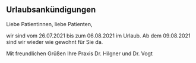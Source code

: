 ## Urlaubsankündigungen

Liebe Patientinnen, liebe Patienten,

wir sind vom 26.07.2021 bis zum 06.08.2021 im Urlaub.
Ab dem 09.08.2021 sind wir wieder wie gewohnt für Sie da.

Mit freundlichen Grüßen
Ihre Praxis Dr. Hilgner und Dr. Vogt
